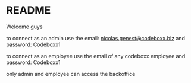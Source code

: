 # README
Welcome guys

to connect as an admin use the email: nicolas.genest@codeboxx.biz and password: Codeboxx1

to connect as an employee use the email of any codeboxx employee and password: Codeboxx1

only admin and employee can access the backoffice
